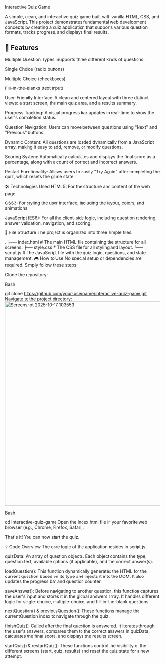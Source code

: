 
Interactive Quiz Game

A simple, clean, and interactive quiz game built with vanilla HTML, CSS, and JavaScript. This project demonstrates fundamental web development concepts by creating a quiz application that supports various question formats, tracks progress, and displays final results.

## 🚀 Features

Multiple Question Types: Supports three different kinds of questions:

Single Choice (radio buttons)

Multiple Choice (checkboxes)

Fill-in-the-Blanks (text input)

User-Friendly Interface: A clean and centered layout with three distinct views: a start screen, the main quiz area, and a results summary.

Progress Tracking: A visual progress bar updates in real-time to show the user's completion status.

Question Navigation: Users can move between questions using "Next" and "Previous" buttons.

Dynamic Content: All questions are loaded dynamically from a JavaScript array, making it easy to add, remove, or modify questions.

Scoring System: Automatically calculates and displays the final score as a percentage, along with a count of correct and incorrect answers.

Restart Functionality: Allows users to easily "Try Again" after completing the quiz, which resets the game state.

🛠️ Technologies Used
HTML5: For the structure and content of the web page.

CSS3: For styling the user interface, including the layout, colors, and animations.

JavaScript (ES6): For all the client-side logic, including question rendering, answer validation, navigation, and scoring.

📁 File Structure
The project is organized into three simple files:

.
├── index.html      # The main HTML file containing the structure for all screens.
├── style.css       # The CSS file for all styling and layout.
└── script.js       # The JavaScript file with the quiz logic, questions, and state management.
🎮 How to Use
No special setup or dependencies are required. Simply follow these steps:

Clone the repository:

Bash

git clone https://github.com/your-username/interactive-quiz-game.git
Navigate to the project directory:
<img width="858" height="665" alt="Screenshot 2025-10-17 103553" src="https://github.com/user-attachments/assets/1e55d819-1d3e-4b5d-8393-aedf74e341b5" />


Bash

cd interactive-quiz-game
Open the index.html file in your favorite web browser (e.g., Chrome, Firefox, Safari).

That's it! You can now start the quiz.

💡 Code Overview
The core logic of the application resides in script.js.

quizData: An array of question objects. Each object contains the type, question text, available options (if applicable), and the correct answer(s).

loadQuestion(): This function dynamically generates the HTML for the current question based on its type and injects it into the DOM. It also updates the progress bar and question counter.

saveAnswer(): Before navigating to another question, this function captures the user's input and stores it in the global answers array. It handles different logic for single-choice, multiple-choice, and fill-in-the-blank questions.

nextQuestion() & previousQuestion(): These functions manage the currentQuestion index to navigate through the quiz.

finishQuiz(): Called after the final question is answered. It iterates through the user's answers, compares them to the correct answers in quizData, calculates the final score, and displays the results screen.

startQuiz() & restartQuiz(): These functions control the visibility of the different screens (start, quiz, results) and reset the quiz state for a new attempt.
